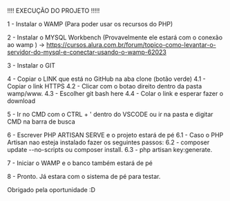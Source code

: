 !!!! EXECUÇÃO DO PROJETO !!!!!

1 - Instalar o WAMP (Para poder usar os recursos do PHP)

2 - Instalar o MYSQL Workbench (Provavelmente ele estará com o conexão ao wamp ) -> https://cursos.alura.com.br/forum/topico-como-levantar-o-servidor-do-mysql-e-conectar-usando-o-wamp-62023

3 - Instalar o GIT

4 - Copiar o LINK que está no GitHub na aba clone (botão verde)
4.1 - Copiar o link HTTPS
4.2 - Clicar com o botao direito dentro da pasta wamp/www.
4.3 - Escolher git bash here
4.4 - Colar o link e esperar fazer o download

5 - Ir no CMD com o CTRL + ' dentro do VSCODE ou ir na pasta e digitar CMD na barra de busca 

6 - Escrever PHP ARTISAN SERVE e o projeto estará de pé
6.1 - Caso o PHP Artisan nao esteja instalado fazer os seguintes passos:
6.2 - composer update --no-scripts ou composer install.
6.3 - php artisan key:generate.

7 - Iniciar o WAMP e o banco também estará de pé

8 - Pronto. Já estara com o sistema de pé para testar.

Obrigado pela oportunidade :D 


